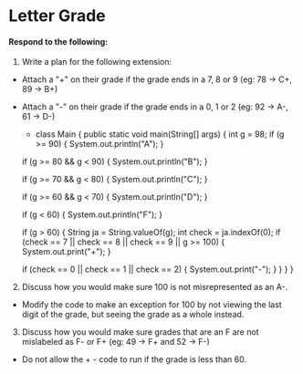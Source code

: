 # Letter Grade
#### Respond to the following:

1. Write a plan for the following extension:
  * Attach a "+" on their grade if the grade ends in a 7, 8 or 9 (eg: 78 -> C+, 89 -> B+)
  * Attach a "-" on their grade if the grade ends in a 0, 1 or 2 (eg: 92 -> A-, 61 -> D-)

    * class Main {
  public static void main(String[] args) {
    int g = 98;
    if (g >= 90) {
      System.out.println("A");
    }
    
    if (g >= 80 && g < 90) {
      System.out.println("B");
    }

    if (g >= 70 && g < 80) {
      System.out.println("C");
    }

    if (g >= 60 && g < 70) {
      System.out.println("D");
    }
    
    if (g < 60) {
      System.out.println("F");
    }

    if (g > 60) {
      String ja = String.valueOf(g);
      int check = ja.indexOf(0);
      if (check == 7 || check == 8 || check == 9 || g >= 100) {
        System.out.print("+");
      }
      
      if (check == 0 || check == 1 || check == 2) {
        System.out.print("-");
      }
    }
  } 
}



2. Discuss how you would make sure 100 is not misrepresented as an A-.
  * Modify the code to make an exception for 100 by not viewing the last digit of the grade, but seeing the grade as a whole instead.


3. Discuss how you would make sure grades that are an F are not mislabeled as F- or F+ (eg: 49 -> F+ and 52 -> F-)
  * Do not allow the + - code to run if the grade is less than 60.
